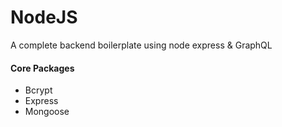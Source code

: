 <h1>NodeJS</h1>
 A complete backend boilerplate using node express & GraphQL
<h4>Core Packages</h4>
<ul>
  <li> Bcrypt</li>
  <li> Express</li>
  <li> Mongoose</li>
</ul>
